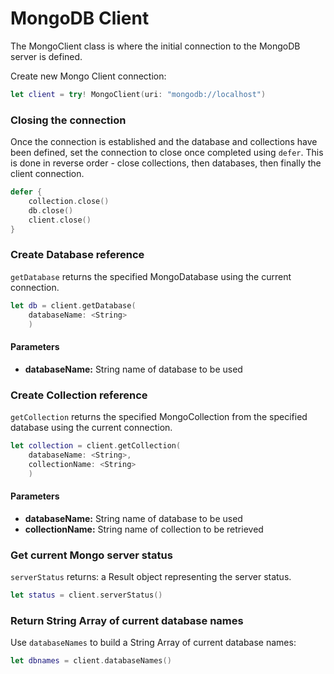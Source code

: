 # MongoDB Client

The MongoClient class is where the initial connection to the MongoDB server is defined. 

Create new Mongo Client connection:

``` swift
let client = try! MongoClient(uri: "mongodb://localhost")
```

### Closing the connection

Once the connection is established and the database and collections have been defined, set the connection to close once completed using `defer`. This is done in reverse order - close collections, then databases, then finally the client connection.

``` swift
defer {
    collection.close()
    db.close()
    client.close()
}
```

### Create Database reference

`getDatabase` returns the specified MongoDatabase using the current connection.

``` swift
let db = client.getDatabase(
	databaseName: <String>
	)
```

#### Parameters

* **databaseName:** String name of database to be used


### Create Collection reference

`getCollection` returns the specified MongoCollection from the specified database using the current connection.

``` swift
let collection = client.getCollection(
	databaseName: <String>, 
	collectionName: <String>
	)
```


#### Parameters

* **databaseName:** String name of database to be used
* **collectionName:** String name of collection to be retrieved


### Get current Mongo server status

`serverStatus` returns: a Result object representing the server status.

``` swift
let status = client.serverStatus()
```

### Return String Array of current database names

Use `databaseNames` to build a String Array of current database names:


``` swift
let dbnames = client.databaseNames()
```

